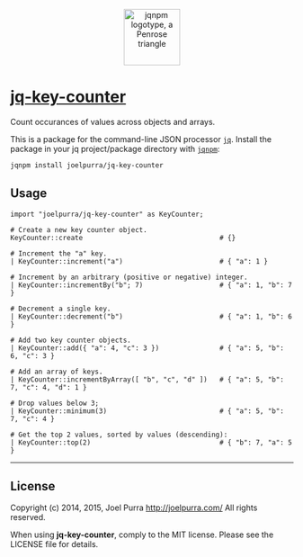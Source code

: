 <p align="center">
  <img src="https://rawgit.com/joelpurra/jqnpm/master/resources/logotype/penrose-triangle.svg" alt="jqnpm logotype, a Penrose triangle" width="100" />
</p>

# [jq-key-counter](https://github.com/joelpurra/jq-key-counter)

Count occurances of values across objects and arrays.

This is a package for the command-line JSON processor [`jq`](https://stedolan.github.io/jq/). Install the package in your jq project/package directory with [`jqnpm`](https://github.com/joelpurra/jqnpm):

```bash
jqnpm install joelpurra/jq-key-counter
```



## Usage


```jq
import "joelpurra/jq-key-counter" as KeyCounter;

# Create a new key counter object.
KeyCounter::create									# {}

# Increment the "a" key.
| KeyCounter::increment("a")						# { "a": 1 }

# Increment by an arbitrary (positive or negative) integer.
| KeyCounter::incrementBy("b"; 7)					# { "a": 1, "b": 7 }

# Decrement a single key.
| KeyCounter::decrement("b")						# { "a": 1, "b": 6 }

# Add two key counter objects.
| KeyCounter::add({ "a": 4, "c": 3 })				# { "a": 5, "b": 6, "c": 3 }

# Add an array of keys.
| KeyCounter::incrementByArray([ "b", "c", "d" ])	# { "a": 5, "b": 7, "c": 4, "d": 1 }

# Drop values below 3;
| KeyCounter::minimum(3)							# { "a": 5, "b": 7, "c": 4 }

# Get the top 2 values, sorted by values (descending):
| KeyCounter::top(2)								# { "b": 7, "a": 5 }
```



---

## License
Copyright (c) 2014, 2015, Joel Purra <http://joelpurra.com/>
All rights reserved.

When using **jq-key-counter**, comply to the MIT license. Please see the LICENSE file for details.
